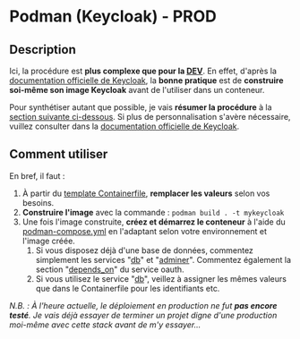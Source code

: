 # Podman (Keycloak) - PROD

## Description

Ici, la procédure est **plus complexe que pour la [DEV](../dev)**.
En effet, d'après la [documentation officielle de Keycloak](https://www.keycloak.org/server/containers#_creating_a_customized_and_optimized_container_image), la **bonne pratique** est de **construire soi-même son image Keycloak** avant de l'utiliser dans un conteneur.

Pour synthétiser autant que possible, je vais **résumer la procédure** à la [section suivante ci-dessous](#comment-utiliser).
Si plus de personnalisation s'avère nécessaire, vuillez consulter dans la [documentation officielle de Keycloak](https://www.keycloak.org/server/containers#_creating_a_customized_and_optimized_container_image).

## Comment utiliser

En bref, il faut :

1. À partir du [template Containerfile](Containerfile.template), **remplacer les valeurs** selon vos besoins.
2. **Construire l'image** avec la commande : `podman build . -t mykeycloak`
3. Une fois l'image construite, **créez et démarrez le conteneur** à l'aide du [podman-compose.yml](podman-compose.yml) en l'adaptant selon votre environnement et l'image créée.
   1. Si vous disposez déjà d'une base de données, commentez simplement les services "[db](podman-compose.yml#L16)" et "[adminer](podman-compose.yml#L24)". Commentez également la section "[depends_on](podman-compose.yml#L7)" du service oauth.
   2. Si vous utilisez le service "[db](podman-compose.yml#L16)", veillez à assigner les mêmes valeurs que dans le Containerfile pour les identifiants etc.

*N.B. : À l'heure actuelle, le déploiement en production ne fut **pas encore testé**. Je vais déjà essayer de terminer un projet digne d'une production moi-même avec cette stack avant de m'y essayer...*
